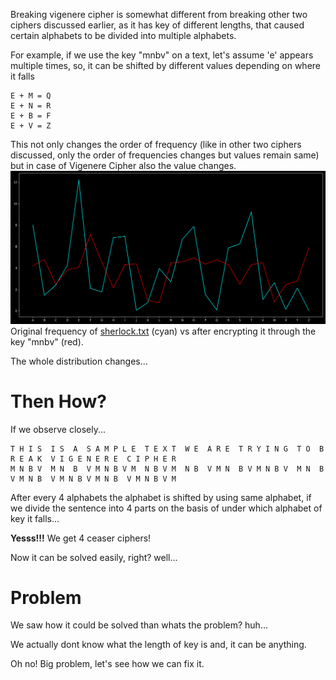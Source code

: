 Breaking vigenere cipher is somewhat different from breaking other two ciphers discussed earlier, as it has key of different lengths, that caused certain alphabets to be divided into multiple alphabets.

For example, if we use the key "mnbv" on a text, let's assume 'e' appears multiple times, so, it can be shifted by different values depending on where it falls
```
E + M = Q
E + N = R
E + B = F
E + V = Z
```
This not only changes the order of frequency (like in other two ciphers discussed, only the order of frequencies changes but values remain same) but in case of Vigenere Cipher also the value changes.
![vigenere encrypted](../files/vigenere.png)
Original frequency of [sherlock.txt](../files/sherlock.txt) (cyan) vs after encrypting it through the key "mnbv" (red).

The whole distribution changes...

# Then How?
If we observe closely...
```
T H I S  I S  A  S A M P L E  T E X T  W E  A R E  T R Y I N G  T O  B R E A K  V I G E N E R E  C I P H E R
M N B V  M N  B  V M N B V M  N B V M  N B  V M N  B V M N B V  M N  B V M N B  V M N B V M N B  V M N B V M
```
After every 4 alphabets the alphabet is shifted by using same alphabet, if we divide the sentence into 4 parts on the basis of under which alphabet of key it falls...

**Yesss!!!** We get 4 ceaser ciphers!

Now it can be solved easily, right? well...

# Problem
We saw how it could be solved than whats the problem? huh...

We actually dont know what the length of key is and, it can be anything.

Oh no! Big problem, let's see how we can fix it.

